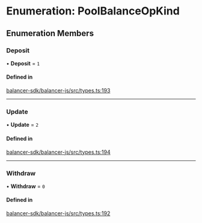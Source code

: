 # Enumeration: PoolBalanceOpKind

## Enumeration Members

### Deposit

• **Deposit** = ``1``

#### Defined in

[balancer-sdk/balancer-js/src/types.ts:193](https://github.com/balancer/balancer-sdk/blob/master/balancer-js/src/types.ts#L193)

___

### Update

• **Update** = ``2``

#### Defined in

[balancer-sdk/balancer-js/src/types.ts:194](https://github.com/balancer/balancer-sdk/blob/master/balancer-js/src/types.ts#L194)

___

### Withdraw

• **Withdraw** = ``0``

#### Defined in

[balancer-sdk/balancer-js/src/types.ts:192](https://github.com/balancer/balancer-sdk/blob/master/balancer-js/src/types.ts#L192)
